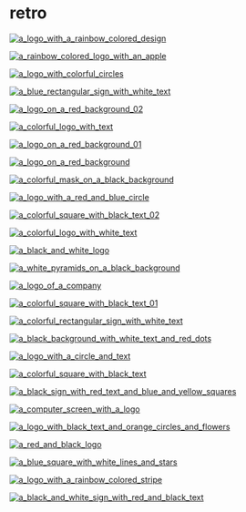 # retro

<a href="a_logo_with_a_rainbow_colored_design.png"><img alt="a_logo_with_a_rainbow_colored_design" src="a_logo_with_a_rainbow_colored_design.png"></a>

<a href="a_rainbow_colored_logo_with_an_apple.png"><img alt="a_rainbow_colored_logo_with_an_apple" src="a_rainbow_colored_logo_with_an_apple.png"></a>

<a href="a_logo_with_colorful_circles.png"><img alt="a_logo_with_colorful_circles" src="a_logo_with_colorful_circles.png"></a>

<a href="a_blue_rectangular_sign_with_white_text.png"><img alt="a_blue_rectangular_sign_with_white_text" src="a_blue_rectangular_sign_with_white_text.png"></a>

<a href="a_logo_on_a_red_background_02.png"><img alt="a_logo_on_a_red_background_02" src="a_logo_on_a_red_background_02.png"></a>

<a href="a_colorful_logo_with_text.png"><img alt="a_colorful_logo_with_text" src="a_colorful_logo_with_text.png"></a>

<a href="a_logo_on_a_red_background_01.png"><img alt="a_logo_on_a_red_background_01" src="a_logo_on_a_red_background_01.png"></a>

<a href="a_logo_on_a_red_background.png"><img alt="a_logo_on_a_red_background" src="a_logo_on_a_red_background.png"></a>

<a href="a_colorful_mask_on_a_black_background.jpg"><img alt="a_colorful_mask_on_a_black_background" src="a_colorful_mask_on_a_black_background.jpg"></a>

<a href="a_logo_with_a_red_and_blue_circle.png"><img alt="a_logo_with_a_red_and_blue_circle" src="a_logo_with_a_red_and_blue_circle.png"></a>

<a href="a_colorful_square_with_black_text_02.png"><img alt="a_colorful_square_with_black_text_02" src="a_colorful_square_with_black_text_02.png"></a>

<a href="a_colorful_logo_with_white_text.png"><img alt="a_colorful_logo_with_white_text" src="a_colorful_logo_with_white_text.png"></a>

<a href="a_black_and_white_logo.png"><img alt="a_black_and_white_logo" src="a_black_and_white_logo.png"></a>

<a href="a_white_pyramids_on_a_black_background.jpg"><img alt="a_white_pyramids_on_a_black_background" src="a_white_pyramids_on_a_black_background.jpg"></a>

<a href="a_logo_of_a_company.png"><img alt="a_logo_of_a_company" src="a_logo_of_a_company.png"></a>

<a href="a_colorful_square_with_black_text_01.png"><img alt="a_colorful_square_with_black_text_01" src="a_colorful_square_with_black_text_01.png"></a>

<a href="a_colorful_rectangular_sign_with_white_text.png"><img alt="a_colorful_rectangular_sign_with_white_text" src="a_colorful_rectangular_sign_with_white_text.png"></a>

<a href="a_black_background_with_white_text_and_red_dots.png"><img alt="a_black_background_with_white_text_and_red_dots" src="a_black_background_with_white_text_and_red_dots.png"></a>

<a href="a_logo_with_a_circle_and_text.png"><img alt="a_logo_with_a_circle_and_text" src="a_logo_with_a_circle_and_text.png"></a>

<a href="a_colorful_square_with_black_text.png"><img alt="a_colorful_square_with_black_text" src="a_colorful_square_with_black_text.png"></a>

<a href="a_black_sign_with_red_text_and_blue_and_yellow_squares.png"><img alt="a_black_sign_with_red_text_and_blue_and_yellow_squares" src="a_black_sign_with_red_text_and_blue_and_yellow_squares.png"></a>

<a href="a_computer_screen_with_a_logo.png"><img alt="a_computer_screen_with_a_logo" src="a_computer_screen_with_a_logo.png"></a>

<a href="a_logo_with_black_text_and_orange_circles_and_flowers.png"><img alt="a_logo_with_black_text_and_orange_circles_and_flowers" src="a_logo_with_black_text_and_orange_circles_and_flowers.png"></a>

<a href="a_red_and_black_logo.png"><img alt="a_red_and_black_logo" src="a_red_and_black_logo.png"></a>

<a href="a_blue_square_with_white_lines_and_stars.png"><img alt="a_blue_square_with_white_lines_and_stars" src="a_blue_square_with_white_lines_and_stars.png"></a>

<a href="a_logo_with_a_rainbow_colored_stripe.png"><img alt="a_logo_with_a_rainbow_colored_stripe" src="a_logo_with_a_rainbow_colored_stripe.png"></a>

<a href="a_black_and_white_sign_with_red_and_black_text.png"><img alt="a_black_and_white_sign_with_red_and_black_text" src="a_black_and_white_sign_with_red_and_black_text.png"></a>

